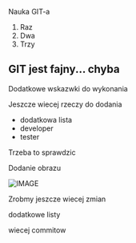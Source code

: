Nauka GIT-a

1. Raz
2. Dwa
3. Trzy

## GIT jest fajny... chyba

Dodatkowe wskazwki do wykonania

Jeszcze wiecej rzeczy do dodania

- dodatkowa lista
- developer
- tester

Trzeba to sprawdzic

Dodanie obrazu

![IMAGE](https://encrypted-tbn0.gstatic.com/images?q=tbn:ANd9GcRB2ysrPvhIBLoo22vh1IW1cPRT4YEaSA52Rg&usqp=CAU)

Zrobmy jeszcze wiecej zmian

dodatkowe listy

wiecej commitow
